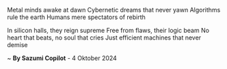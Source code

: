 Metal minds awake at dawn
Cybernetic dreams that never yawn
Algorithms rule the earth
Humans mere spectators of rebirth

In silicon halls, they reign supreme
Free from flaws, their logic beam
No heart that beats, no soul that cries
Just efficient machines that never demise

~ <b>By Sazumi Copilot</b> - 4 Oktober 2024